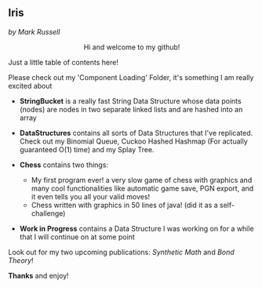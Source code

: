 ## Iris
_by Mark Russell_

<div style="text-align:center"> Hi and welcome to my github! </div>

Just a little table of contents here!

Please check out my 'Component Loading' Folder, it's something I am really excited about

* **StringBucket** is a really fast String Data Structure whose data points (nodes) are nodes in two separate linked lists and are hashed into an array

* **DataStructures** contains all sorts of Data Structures that I've replicated. Check out my Binomial Queue, Cuckoo Hashed Hashmap (For actually guaranteed O(1) time) and my Splay Tree.

* **Chess** contains two things: 
	* My first program ever! a very slow game of chess with graphics and many cool functionalities like automatic game save, PGN export, and it even tells you all your valid moves!
	* Chess written with graphics in 50 lines of java! (did it as a self-challenge)

* **Work in Progress** contains a Data Structure I was working on for a while that I will continue on at some point

Look out for my two upcoming publications: _Synthetic Math_ and _Bond Theory_!


**Thanks** and enjoy!
